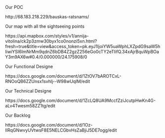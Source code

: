 <p> Our POC </p>
<p> http://68.183.218.229/bauskas-ratsnams/ </p> 
<p> Our map with all the sightseeing points </p>
https://api.mapbox.com/styles/v1/annija-vitolina/ck2p3zmw30byx1co0nonzi5xn.html?fresh=true&title=view&access_token=pk.eyJ1IjoiYW5uaWphLXZpdG9saW5hIiwiYSI6ImNrMm9qdnZ6bDB4Z2gzZ256eGo0cTY2eTIifQ.34xAjrBquWpBOaY3m9AX6w#0.4/0.000000/24.175908/0
<p> Our Functional Designe </p>
https://docs.google.com/document/d/1ZtOV7bAROTCxL-RNOoQB6ZZUnsx1svhlj--W98wUqIM/edit
<p> Our Technical Designe </p>
https://docs.google.com/document/d/1ZcLQ8UA9MccfZziJcutpHwKn4G-aLv4Twesm58ZZ1tg/edit
<p> Our Backlog </p>
https://docs.google.com/document/d/1Oz-IIRqGNwvyUVtwsF8E5NELCGbvHsZaBjiJ5DE7ogg/edit
